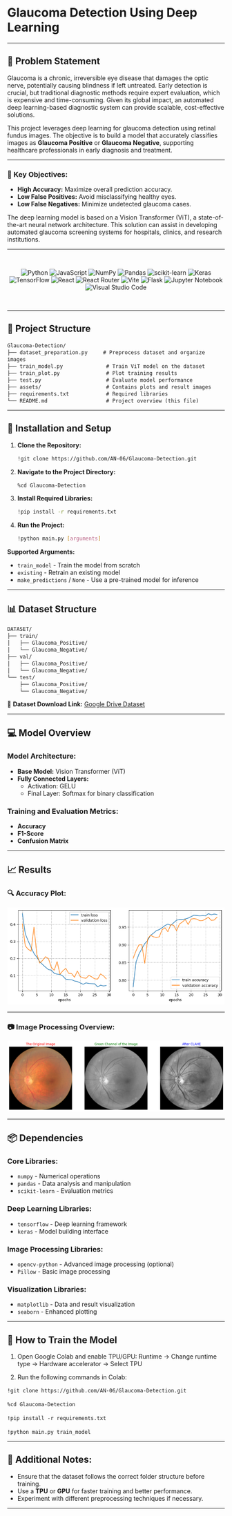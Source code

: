 # **Glaucoma Detection Using Deep Learning**  

---

## **📌 Problem Statement**  

Glaucoma is a chronic, irreversible eye disease that damages the optic nerve, potentially causing blindness if left untreated. Early detection is crucial, but traditional diagnostic methods require expert evaluation, which is expensive and time-consuming. Given its global impact, an automated deep learning-based diagnostic system can provide scalable, cost-effective solutions.  

This project leverages deep learning for glaucoma detection using retinal fundus images. The objective is to build a model that accurately classifies images as **Glaucoma Positive** or **Glaucoma Negative**, supporting healthcare professionals in early diagnosis and treatment.  

---

### **🎯 Key Objectives:**  

- **High Accuracy:** Maximize overall prediction accuracy.  
- **Low False Positives:** Avoid misclassifying healthy eyes.  
- **Low False Negatives:** Minimize undetected glaucoma cases.  

The deep learning model is based on a Vision Transformer (ViT), a state-of-the-art neural network architecture. This solution can assist in developing automated glaucoma screening systems for hospitals, clinics, and research institutions.  

---

<br>
<div align="center">

![Python](https://img.shields.io/badge/python-3670A0?style=for-the-badge&logo=python&logoColor=ffdd54)
![JavaScript](https://img.shields.io/badge/javascript-%23323330.svg?style=for-the-badge&logo=javascript&logoColor=%23F7DF1E)
![NumPy](https://img.shields.io/badge/numpy-%23013243.svg?style=for-the-badge&logo=numpy&logoColor=white)
![Pandas](https://img.shields.io/badge/pandas-%23150458.svg?style=for-the-badge&logo=pandas&logoColor=white)
![scikit-learn](https://img.shields.io/badge/scikit--learn-%23F7931E.svg?style=for-the-badge&logo=scikit-learn&logoColor=white)
![Keras](https://img.shields.io/badge/Keras-%23D00000.svg?style=for-the-badge&logo=Keras&logoColor=white)
![TensorFlow](https://img.shields.io/badge/TensorFlow-%23FF6F00.svg?style=for-the-badge&logo=TensorFlow&logoColor=white)
![React](https://img.shields.io/badge/react-%2320232a.svg?style=for-the-badge&logo=react&logoColor=%2361DAFB)
![React Router](https://img.shields.io/badge/React_Router-CA4245?style=for-the-badge&logo=react-router&logoColor=white)
![Vite](https://img.shields.io/badge/vite-%23646CFF.svg?style=for-the-badge&logo=vite&logoColor=white)
![Flask](https://img.shields.io/badge/flask-%23000.svg?style=for-the-badge&logo=flask&logoColor=white)
![Jupyter Notebook](https://img.shields.io/badge/jupyter-%23FA0F00.svg?style=for-the-badge&logo=jupyter&logoColor=white)
![Visual Studio Code](https://img.shields.io/badge/Visual%20Studio%20Code-0078d7.svg?style=for-the-badge&logo=visual-studio-code&logoColor=white)

</div>
<br>


---

## **📁 Project Structure**  

```
Glaucoma-Detection/  
├── dataset_preparation.py     # Preprocess dataset and organize images  
├── train_model.py              # Train ViT model on the dataset  
├── train_plot.py               # Plot training results  
├── test.py                     # Evaluate model performance  
├── assets/                     # Contains plots and result images  
├── requirements.txt            # Required libraries  
└── README.md                   # Project overview (this file)  
```

---

## **🔧 Installation and Setup**  

1. **Clone the Repository:**  
   ```bash
   !git clone https://github.com/AN-06/Glaucoma-Detection.git
   ```

2. **Navigate to the Project Directory:**  
   ```bash
   %cd Glaucoma-Detection
   ```

3. **Install Required Libraries:**  
   ```bash
   !pip install -r requirements.txt
   ```

4. **Run the Project:**  
   ```bash
   !python main.py [arguments]
   ```

**Supported Arguments:**  
- `train_model` - Train the model from scratch  
- `existing` - Retrain an existing model  
- `make_predictions` / `None` - Use a pre-trained model for inference  

---

## **📊 Dataset Structure**  

```
DATASET/  
├── train/  
│   ├── Glaucoma_Positive/  
│   └── Glaucoma_Negative/  
├── val/  
│   ├── Glaucoma_Positive/  
│   └── Glaucoma_Negative/  
└── test/  
    ├── Glaucoma_Positive/  
    └── Glaucoma_Negative/  
```

📌 **Dataset Download Link:** [Google Drive Dataset](https://drive.google.com/drive/folders/1M89d5jKBInbhvmEC95zn51zD6A25HKbF?usp=share_link)  

---

## **💻 Model Overview**  

### **Model Architecture:**  
- **Base Model:** Vision Transformer (ViT)  
- **Fully Connected Layers:**  
  - Activation: GELU  
  - Final Layer: Softmax for binary classification  

### **Training and Evaluation Metrics:**  
- **Accuracy**  
- **F1-Score**  
- **Confusion Matrix**  

---

## **📈 Results**  

### **🔍 Accuracy Plot:**  

<div align="center">  

![Accuracy Plot](https://github.com/AN-06/Glaucoma-Detection/blob/main/assets/Unknown-13.png)  

</div>  

---

### **📷 Image Processing Overview:**  

<div align="center">  

![Image Processing](https://github.com/AN-06/Glaucoma-Detection/blob/main/assets/IMAGE%20PROCESSING.png)  

</div>  

---

## **📦 Dependencies**  

### **Core Libraries:**  
- `numpy` - Numerical operations  
- `pandas` - Data analysis and manipulation  
- `scikit-learn` - Evaluation metrics  

### **Deep Learning Libraries:**  
- `tensorflow` - Deep learning framework  
- `keras` - Model building interface  

### **Image Processing Libraries:**  
- `opencv-python` - Advanced image processing (optional)  
- `Pillow` - Basic image processing  

### **Visualization Libraries:**  
- `matplotlib` - Data and result visualization  
- `seaborn` - Enhanced plotting  

---

## **🚀 How to Train the Model**  

1. Open Google Colab and enable TPU/GPU:
Runtime → Change runtime type → Hardware accelerator → Select TPU


2. Run the following commands in Colab:

```
!git clone https://github.com/AN-06/Glaucoma-Detection.git

%cd Glaucoma-Detection

!pip install -r requirements.txt

!python main.py train_model
```


---

## **📑 Additional Notes:**  

- Ensure that the dataset follows the correct folder structure before training.  
- Use a **TPU** or **GPU** for faster training and better performance.  
- Experiment with different preprocessing techniques if necessary.  

---








